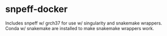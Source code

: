 # snpeff-docker
Includes snpeff w/ grch37 for use w/ singularity and snakemake wrappers. Conda w/ snakemake are installed to make snakemake wrappers work.
